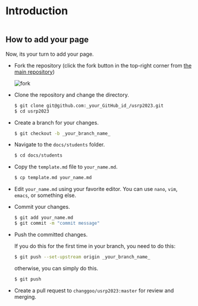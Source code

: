 # Introduction

```{tableofcontents}
```

## How to add your page

Now, its your turn to add your page.

* Fork the repository (click the fork button in the top-right corner from [the main repository](https://github.com/changgoo/usrp2023))

    ![fork](./fork.jpg)

* Clone the repository and change the directory.

    ```sh
    $ git clone git@github.com:_your_GitHub_id_/usrp2023.git
    $ cd usrp2023
    ```

* Create a branch for your changes.

    ```sh
    $ git checkout -b _your_branch_name_
    ```

* Navigate to the `docs/students` folder.

    ```sh
    $ cd docs/students
    ```

* Copy the `template.md` file to `your_name.md`.

    ```sh
    $ cp template.md your_name.md
    ```

* Edit `your_name.md` using your favorite editor. You can use `nano`, `vim`, `emacs`, or something else.

* Commit your changes.

    ```sh
    $ git add your_name.md
    $ git commit -m "commit message"
    ```

* Push the committed changes.

    If you do this for the first time in your branch, you need to do this:

    ```sh
    $ git push --set-upstream origin _your_branch_name_
    ```

    otherwise, you can simply do this.

    ```sh
    $ git push
    ```

* Create a pull request to `changgoo/usrp2023:master` for review and merging.
